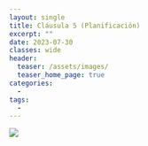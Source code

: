 ```yaml
---
layout: single
title: Cláusula 5 (Planificación)
excerpt: ""
date: 2023-07-30
classes: wide
header:
  teaser: /assets/images/
  teaser_home_page: true
categories:
  - 
tags:
  - 
---
```


![](/assets/images/)

